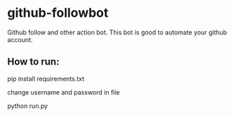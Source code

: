 # github-followbot
Github follow and other action bot. This bot is good to automate your github account.

## How to run:
pip install requirements.txt

change username and password in file

python run.py
